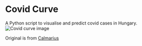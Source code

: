 # Covid Curve
A Python script to visualise and predict covid cases in Hungary.
![Covid curve image](https://i.imgur.com/jzGiaOU.png)

Original is from [Calmarius](https://github.com/Calmarius)